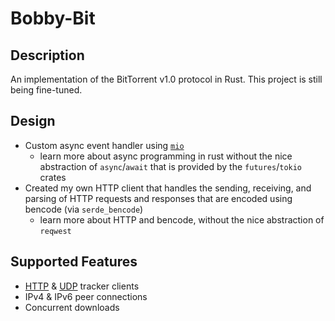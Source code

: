 # Bobby-Bit

## Description

An implementation of the BitTorrent v1.0 protocol in Rust. This project is still being fine-tuned.

## Design

- Custom async event handler using [`mio`](https://docs.rs/mio/latest/mio/)
  - learn more about async programming in rust without the nice abstraction of `async`/`await` that is provided by the `futures`/`tokio` crates
- Created my own HTTP client that handles the sending, receiving, and parsing of HTTP requests and responses that are encoded using bencode (via `serde_bencode`)
  - learn more about HTTP and bencode, without the nice abstraction of `reqwest`

## Supported Features

- [HTTP](./src/tracker/http.rs) & [UDP](./src/tracker/udp.rs) tracker clients
- IPv4 & IPv6 peer connections
- Concurrent downloads
